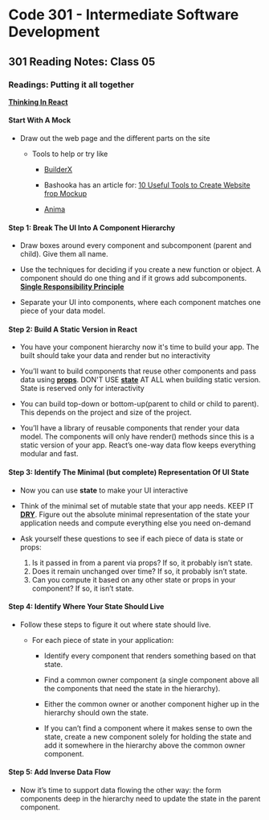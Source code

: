 # Code 301 - Intermediate Software Development

## 301 Reading Notes: Class 05

### Readings: Putting it all together

**[Thinking In React](https://reactjs.org/docs/thinking-in-react.html)**

#### Start With A Mock

- Draw out the web page and the different parts on the site
  
  * Tools to help or try like 
  
    - [BuilderX](https://builderx.io/) 

    - Bashooka has an article for: [10 Useful Tools to Create Website frop Mockup](https://bashooka.com/coding/10-useful-tools-to-create-website-from-mockup/)

    - [Anima](https://www.animaapp.com/)

#### Step 1: Break The UI Into A Component Hierarchy

- Draw boxes around every component and subcomponent (parent and child). Give them all name.

- Use the techniques for deciding if you create a new function or object. A component should do one thing and if it grows add subcomponents. **[Single Responsibility Principle](https://en.wikipedia.org/wiki/Single-responsibility_principle)**

- Separate your UI into components, where each component matches one piece of your data model.

#### Step 2: Build A Static Version in React

- You have your component hierarchy now it's time to build your app. The built should take your data and render but no interactivity

- You’ll want to build components that reuse other components and pass data using **[props](https://reactjs.org/docs/components-and-props.html)**. DON'T USE **[state](https://reactjs.org/docs/state-and-lifecycle.html)** AT ALL when building static version. State is reserved only for interactivity

- You can build top-down or bottom-up(parent to child or child to parent). This depends on the project and size of the project.

- You’ll have a library of reusable components that render your data model. The components will only have render() methods since this is a static version of your app. React’s one-way data flow keeps everything modular and fast.

#### Step 3: Identify The Minimal (but complete) Representation Of UI State

- Now you can use **state** to make your UI interactive 

- Think of the minimal set of mutable state that your app needs. KEEP IT **[DRY](https://en.wikipedia.org/wiki/Don%27t_repeat_yourself)**. Figure out the absolute minimal representation of the state your application needs and compute everything else you need on-demand

- Ask yourself these questions to see if each piece of data is state or props:

  1. Is it passed in from a parent via props? If so, it probably isn’t state.
  2. Does it remain unchanged over time? If so, it probably isn’t state.
  3. Can you compute it based on any other state or props in your component? If so, it isn’t state.

#### Step 4: Identify Where Your State Should Live

- Follow these steps to figure it out where state should live. 
   
   - For each piece of state in your application:

      * Identify every component that renders something based on that state.

      * Find a common owner component (a single component above all the components that need the state in the hierarchy).

      * Either the common owner or another component higher up in the hierarchy should own the state.

      * If you can’t find a component where it makes sense to own the state, create a new component solely for holding the
          state and add it somewhere in the hierarchy above the common owner component.

#### Step 5: Add Inverse Data Flow

- Now it’s time to support data flowing the other way: the form components deep in the hierarchy need to update the state in the parent component.

